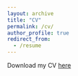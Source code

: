 ```yaml
---
layout: archive
title: "CV"
permalink: /cv/
author_profile: true
redirect_from:
  - /resume
---
```

Download my CV [here](https://sabaahmadi.github.io/files/sabaahmadi.pdf)
